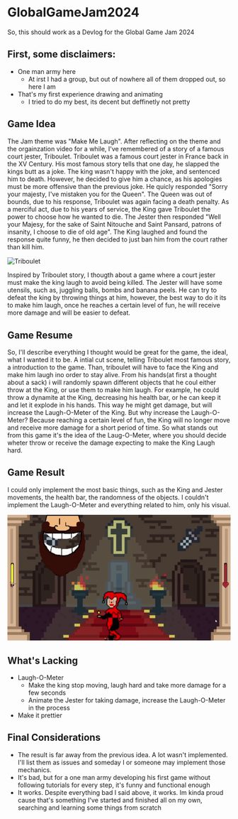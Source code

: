 # GlobalGameJam2024

<p> So, this should work as a Devlog for the Global Game Jam 2024 </p>

<h2> First, some disclaimers: </h2>

<ul>
  <li> 
    One man army here
    <ul>
      <li> At irst I had a group, but out of nowhere all of them dropped out, so here I am </li>
    </ul>
  </li>
    
  <li>
    That's my first experience drawing and animating
    <ul>
      <li> I tried to do my best, its decent but deffinetly not pretty </li>
    </ul>
  </li>
</ul>

<h2> Game Idea</h2>

<p>
  The Jam theme was "Make Me Laugh". After reflecting on the theme and the orgainzation video for a while, I've remembered of a story of a famous court jester, Triboulet. Triboulet was a famous court jester in France back in the XV Century. His most famous story tells that one day, he slapped the kings butt as a joke. The king wasn't happy with the joke, and sentenced him to death. However, he decided to give him a chance, as his apologies must be more offensive than the previous joke. He quicly responded "Sorry your majesty, I've mistaken you for the Queen". The Queen was out of bounds, due to his response, Triboulet was again facing a death penalty. As a merciful act, due to his years of service, the King gave Triboulet the power to choose how he wanted to die. The Jester then responded "Well your Majesy, for the sake of Saint Nitouche and Saint Pansard, patrons of insanity, I choose to die of old age". The King laughed and found the response quite funny, he then decided to just ban him from the court rather than kill him.
</p>

<img src="https://oempregoeseucom.files.wordpress.com/2022/03/william-merritt-chase-keying-up-the-court-jester.jpeg" alt="Triboulet" width=800 height=450 style="vertical-align:middle"> 
<p>
  Inspired by Triboulet story, I thougth about a game where a court jester must make the king laugh to avoid being killed. The Jester will have some utensils, such as, juggling balls, bombs and banana peels. He can try to defeat the king by throwing things at him, however, the best way to do it its to make him laugh, once he reaches a certain level of fun, he will receive more damage and will be easier to defeat.
</p>

<h2> Game Resume</h2>
<p>
  So, I'll describe everything I thought would be great for the game, the ideal, what I wanted it to be. A intial cut scene, telling Triboulet  most famous story, a introduction to the game. Than, triboulet will have to face the King and make him laugh ino order to stay alive. From his hands(at first a thought about a sack) i will randomly spawn different objects that he coul either throw at the King, or use them to make him laugh. For example, he could throw a dynamite at the King, decreasing his health bar, or he can keep it and let it explode in his hands. This way he might get damage, but will increase the Laugh-O-Meter of the King. But why increase the Laugh-O-Meter? Because reaching a certain level of fun, the King will no longer move and receive more damage for a short period of time. So what stands out from this game it's the idea of the Laug-O-Meter, where you should decide wheter throw or receive the damage expecting to make the King Laugh hard.
</p>
<h2> Game Result </h2>
  I could only implement the most basic things, such as the King and Jester movements, the health bar, the randomness of the objects. I couldn't implement the Laugh-O-Meter and everything related to him, only his visual.
  
![](https://github.com/pedroarthurob/GlobalGameJam2024.1/blob/main/Vídeo%20sem%20título%20‐%20Feito%20com%20o%20Clipchamp.gif)

<h2> What's Lacking </h2>
<ul>
  <li> 
    Laugh-O-Meter
    <ul>
      <li> Make the king stop moving, laugh hard and take more damage for a few seconds </li>
      <li> Animate the Jester for taking damage, increase the Laugh-O-Meter in the process</li>
    </ul>
  </li>
  <li> Make it prettier </li>
</ul>

<h2> Final Considerations </h2>
<ul>
  <li> The result is far away from the previous idea. A lot wasn't implemented. I'll list them as issues and someday I or someone may implement those mechanics.</li>
  <li> It's bad, but for a one man army developing his first game without following tutorials for every step, it's funny and functional enough </li>
  <li> It works. Despite everything bad I said above, it works. Im kinda proud cause that's something I've started and finished all on my own, searching and learning some things from scratch</li>
</ul>
